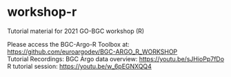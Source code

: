 # workshop-r
Tutorial material for 2021 GO-BGC workshop (R)

Please access the BGC-Argo-R Toolbox at: https://github.com/euroargodev/BGC-ARGO_R_WORKSHOP
<br>
Tutorial Recordings:
BGC Argo data overview: https://youtu.be/sJHioPp7fDo
<br>
R tutorial session: https://youtu.be/w_6pEGNXQQ4
